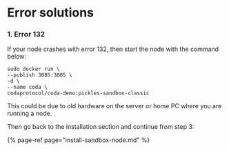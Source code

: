 # Error solutions

### 1. Error 132

If your node crashes with error 132, then start the node with the command below:

```text
sudo docker run \
--publish 3085:3085 \
-d \
--name coda \
codaprotocol/coda-demo:pickles-sandbox-classic
```

This could be due to old hardware on the server or home PC where you are running a node. 

Then go back to the installation section and continue from step 3:

{% page-ref page="install-sandbox-node.md" %}

